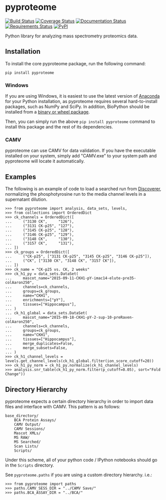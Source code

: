 # pyproteome

[![Build Status](https://img.shields.io/travis/white-lab/pyproteome.svg)](https://travis-ci.org/white-lab/pyproteome)
[![Coverage Status](https://img.shields.io/coveralls/white-lab/pyproteome.svg)](https://coveralls.io/r/white-lab/pyproteome?branch=master)
[![Documentation Status](https://readthedocs.org/projects/pyproteome/badge/?version=latest)](https://readthedocs.org/projects/pyproteome/?badge=latest)
[![Requirements Status](https://requires.io/github/white-lab/pyproteome/requirements.svg?branch=master)](https://requires.io/github/white-lab/pyproteome/requirements/?branch=master)
[![PyPI](https://img.shields.io/pypi/v/pyproteome.svg)](https://pypi.python.org/pypi/pyproteome)


Python library for analyzing mass spectrometry proteomics data.

## Installation

To install the core pyproteome package, run the following command:

```
pip install pyproteome
```

### Windows

If you are using Windows, it is easiest to use the latest version of
[Anaconda](https://www.continuum.io/downloads) for your Python installation, as
pyproteome requires several hard-to-install packages, such as NumPy and SciPy.
In addition, BioPython should be installed from a [binary or wheel package](http://biopython.org/wiki/Download).

Then, you can simply run the above `pip install pyproteome` command to install
this package and the rest of its dependencies.

### CAMV

pyproteome can use CAMV for data validation. If you have the executable
installed on your system, simply add "CAMV.exe" to your system path and
pyproteome will locate it automatically.

## Examples

The following is an example of code to load a searched run from [Discoverer](https://www.thermofisher.com/order/catalog/product/IQLAAEGABSFAKJMAUH),
normalizing the phosphotyrosine run to the media channel levels in a supernatant
dilution.

```
>>> from pyproteome import analysis, data_sets, levels,
>>> from collections import OrderedDict
>>> ck_channels = OrderedDict([
...     ("3130 CK",     "126"),
...     ("3131 CK-p25", "127"),
...     ("3145 CK-p25", "128"),
...     ("3146 CK-p25", "129"),
...     ("3148 CK",     "130"),
...     ("3157 CK",     "131"),
... ])
>>> ck_groups = OrderedDict([
...     ("CK-p25", ["3131 CK-p25", "3145 CK-p25", "3146 CK-p25"]),
...     ("CK", ["3130 CK", "3148 CK", "3157 CK"]),
... ])
>>> ck_name = "CK-p25 vs. CK, 2 weeks"
>>> ck_h1_py = data_sets.DataSet(
...     mascot_name="2015-09-11-CKH1-pY-imac14-elute-pre35-colAaron250",
...     channels=ck_channels,
...     groups=ck_groups,
...     name="CKH1",
...     enrichments=["pY"],
...     tissues=["Hippocampus"],
... )
... ck_h1_global = data_sets.DataSet(
...     mascot_name="2015-09-18-CKH1-pY-2-sup-10-preRaven-colAaron250",
...     channels=ck_channels,
...     groups=ck_groups,
...     name="CKH1",
...     tissues=["Hippocampus"],
...     merge_duplicates=False,
...     merge_subsets=False,
... )
>>> ck_h1_channel_levels = levels.get_channel_levels(ck_h1_global.filter(ion_score_cutoff=20))
>>> ck_h1_py_norm = ck_h1_py.normalize(ck_h1_channel_levels)
>>> analysis.snr_table(ck_h1_py_norm.filter(p_cutoff=0.05), sort="Fold Change"))
```

## Directory Hierarchy

pyproteome expects a certain directory hierarchy in order to import data files
and interface with CAMV. This pattern is as follows:

```
base_directory/
    BCA Protein Assays/
    CAMV Output/
    CAMV Sessions/
    Mascot XMLs/
    MS RAW/
    MS Searched/
    Scan Lists/
    Scripts/
```

Under this scheme, all of your python code / IPython notebooks should go in the
`Scripts` directory.

See `pyproteome.paths` if you are using a custom directory hierarchy. i.e.:

```
>>> from pyproteome import paths
>>> paths.CAMV_SESS_DIR = "../CAMV Save/"
>>> paths.BCA_ASSAY_DIR = "../BCA/"
```
